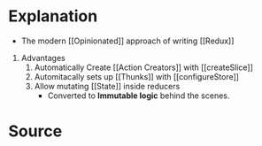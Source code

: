 # Explanation
- The modern [[Opinionated]] approach of writing [[Redux]]
1. Advantages
	1. Automatically Create [[Action Creators]]  with [[createSlice]]
	2. Automitacally sets up [[Thunks]] with [[configureStore]]
	3. Allow mutating [[State]] inside reducers 
		- Converted to **Immutable logic** behind the scenes.
# Source
